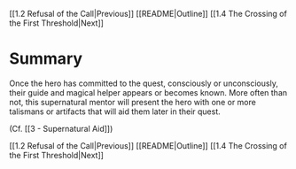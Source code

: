 [[1.2 Refusal of the Call|Previous]]
[[README|Outline]]
[[1.4 The Crossing of the First Threshold|Next]]

# Summary
Once the hero has committed to the quest, consciously or unconsciously, their guide and magical helper appears or becomes known. More often than not, this supernatural mentor will present the hero with one or more talismans or artifacts that will aid them later in their quest.

(Cf. [[3 - Supernatural Aid]])

[[1.2 Refusal of the Call|Previous]]
[[README|Outline]]
[[1.4 The Crossing of the First Threshold|Next]]